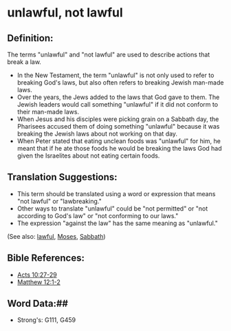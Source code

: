 # unlawful, not lawful #

## Definition: ##

The terms "unlawful" and "not lawful" are used to describe actions that break a law.

* In the New Testament, the term "unlawful" is not only used to refer to breaking God's laws, but also often refers to breaking Jewish man-made laws.
* Over the years, the Jews added to the laws that God gave to them. The Jewish leaders would call something "unlawful" if it did not conform to their man-made laws.
* When Jesus and his disciples were picking grain on a Sabbath day, the Pharisees accused them of doing something "unlawful" because it was breaking the Jewish laws about not working on that day.
* When Peter stated that eating unclean foods was "unlawful" for him, he meant that if he ate those foods he would be breaking the laws God had given the Israelites about not eating certain foods.

## Translation Suggestions: ##

* This term should be translated using a word or expression that means "not lawful" or "lawbreaking." 
* Other ways to translate "unlawful" could be "not permitted" or "not according to God's law" or "not conforming to our laws."
* The expression "against the law" has the same meaning as "unlawful."

(See also: [lawful](../other/lawful.md), [Moses](../other/moses.md), [Sabbath](../kt/sabbath.md))

## Bible References: ##

* [Acts 10:27-29](rc://en/tn/help/act/10/27)
* [Matthew 12:1-2](rc://en/tn/help/mat/12/01)


## Word Data:##

* Strong's: G111, G459

